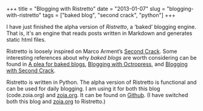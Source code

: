 +++
title = "Blogging with Ristretto"
date = "2013-01-07"
slug = "blogging-with-ristretto"
tags = ["baked blog", "second crack", "python"]
+++





I have just finished the alpha version of _Ristretto_, a ‘baked’ blogging engine.  That is, it's an engine that reads posts written in Markdown and generates static html files.

Ristretto is loosely inspired on Marco Arment’s [Second Crack](https://github.com/marcoarment/secondcrack).  Some interesting references about why _baked blogs_ are worth considering can be found in [A plea for baked blogs](http://inessential.com/2011/03/16/), [Blogging with Octropress](http://mattgemmell.com/2011/09/12/blogging-with-octopress/), and [Blogging with Second Crack](http://jeremygibbs.com/2012/02/02/blogging-second-crack).

Ristretto is written in Python.  The alpha version of Ristretto is functional and can be used for daily blogging.  I am using it for both this blog (code.zoia.org) and [zoia.org](http://zoia.org). It can be found on [Github](https://github.com/robertozoia/ristretto).  (I have switched both this blog and [zoia.org](http://zoia.org) to Ristretto.)